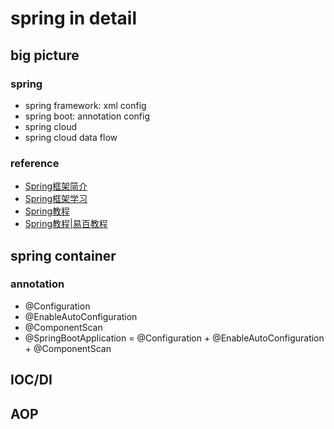 # spring in detail

## big picture

### spring

- spring framework: xml config
- spring boot: annotation config
- spring cloud
- spring cloud data flow

### reference

- [Spring框架简介](https://www.ibm.com/developerworks/cn/java/wa-spring1/)
- [Spring框架学习](http://blog.csdn.net/lishuangzhe7047/article/details/20740209)
- [Spring教程](http://wiki.jikexueyuan.com/project/spring/)
- [Spring教程|易百教程](http://www.yiibai.com/spring/)

## spring container

### annotation

- @Configuration
- @EnableAutoConfiguration
- @ComponentScan
- @SpringBootApplication = @Configuration + @EnableAutoConfiguration + @ComponentScan

## IOC/DI

## AOP
